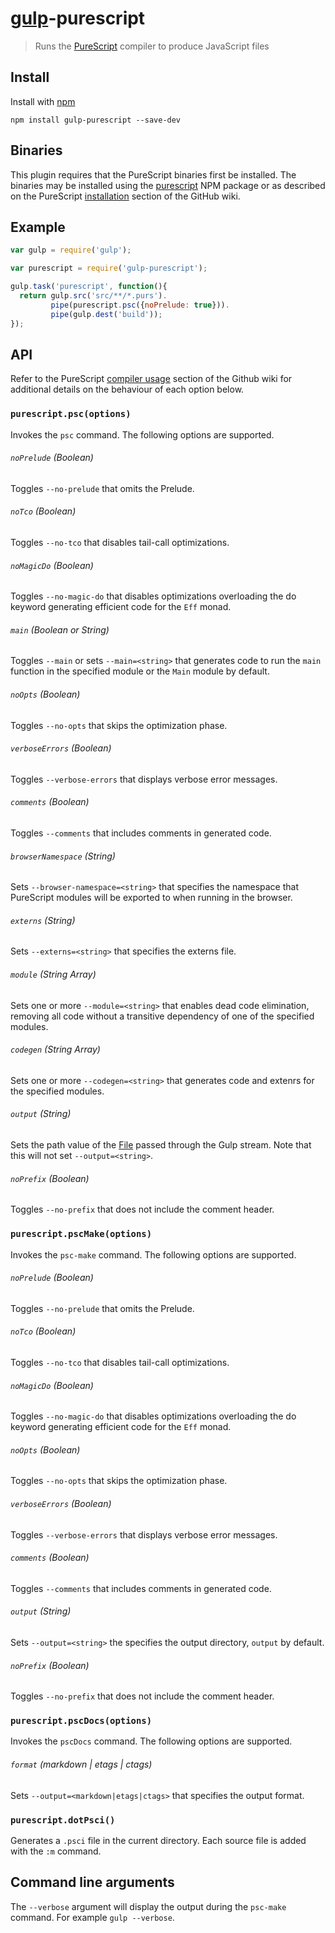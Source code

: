# [gulp](https://github.com/wearefractal/gulp)-purescript

> Runs the [PureScript](http://www.purescript.org) compiler to produce JavaScript files

## Install

Install with [npm](https://npmjs.org/package/gulp-purescript)

```
npm install gulp-purescript --save-dev
```

## Binaries

This plugin requires that the PureScript binaries first be installed. The binaries may be installed using the [purescript](https://www.npmjs.com/package/purescript) NPM package or as described on the PureScript [installation](https://github.com/purescript/purescript/wiki/Language-Guide:-Getting-Started#installation) section of the GitHub wiki.

## Example

```js
var gulp = require('gulp');

var purescript = require('gulp-purescript');

gulp.task('purescript', function(){
  return gulp.src('src/**/*.purs').
         pipe(purescript.psc({noPrelude: true})).
         pipe(gulp.dest('build'));
});
```

## API

Refer to the PureScript [compiler usage](https://github.com/purescript/purescript/wiki/Language-Guide:-Getting-Started#compiler-usage) section of the Github wiki for additional details on the behaviour of each option below.

### `purescript.psc(options)`

Invokes the `psc` command. The following options are supported.

###### `noPrelude` (Boolean)

Toggles `--no-prelude` that omits the Prelude.

###### `noTco` (Boolean)

Toggles `--no-tco` that disables tail-call optimizations.

###### `noMagicDo` (Boolean)

Toggles `--no-magic-do` that disables optimizations overloading the do keyword generating efficient code for the `Eff` monad.

###### `main` (Boolean or String)

Toggles `--main` or sets `--main=<string>` that generates code to run the `main` function in the specified module or the `Main` module by default.

###### `noOpts` (Boolean)

Toggles `--no-opts` that skips the optimization phase.

###### `verboseErrors` (Boolean)

Toggles `--verbose-errors` that displays verbose error messages.

###### `comments` (Boolean)

Toggles `--comments` that includes comments in generated code.

###### `browserNamespace` (String)

Sets `--browser-namespace=<string>` that specifies the namespace that PureScript modules will be exported to when running in the browser.

###### `externs` (String)

Sets `--externs=<string>` that specifies the externs file.

###### `module` (String Array)

Sets one or more `--module=<string>` that enables dead code elimination, removing all code without a transitive dependency of one of the specified modules.

###### `codegen` (String Array)

Sets one or more `--codegen=<string>` that generates code and extenrs for the specified modules.

###### `output` (String)

Sets the path value of the [File](https://github.com/wearefractal/vinyl) passed through the Gulp stream. Note that this will not set `--output=<string>`.

###### `noPrefix` (Boolean)

Toggles `--no-prefix` that does not include the comment header.

### `purescript.pscMake(options)`

Invokes the `psc-make` command. The following options are supported.

###### `noPrelude` (Boolean)

Toggles `--no-prelude` that omits the Prelude.

###### `noTco` (Boolean)

Toggles `--no-tco` that disables tail-call optimizations.

###### `noMagicDo` (Boolean)

Toggles `--no-magic-do` that disables optimizations overloading the do keyword generating efficient code for the `Eff` monad.

###### `noOpts` (Boolean)

Toggles `--no-opts` that skips the optimization phase.

###### `verboseErrors` (Boolean)

Toggles `--verbose-errors` that displays verbose error messages.

###### `comments` (Boolean)

Toggles `--comments` that includes comments in generated code.

###### `output` (String)

Sets `--output=<string>` the specifies the output directory, `output` by default.

###### `noPrefix` (Boolean)

Toggles `--no-prefix` that does not include the comment header.

### `purescript.pscDocs(options)`

Invokes the `pscDocs` command. The following options are supported.

###### `format` (markdown | etags | ctags)

Sets `--output=<markdown|etags|ctags>` that specifies the output format.

### `purescript.dotPsci()`

Generates a `.psci` file in the current directory. Each source file is added with the `:m` command.

## Command line arguments

The `--verbose` argument will display the output during the `psc-make` command. For example `gulp --verbose`.
